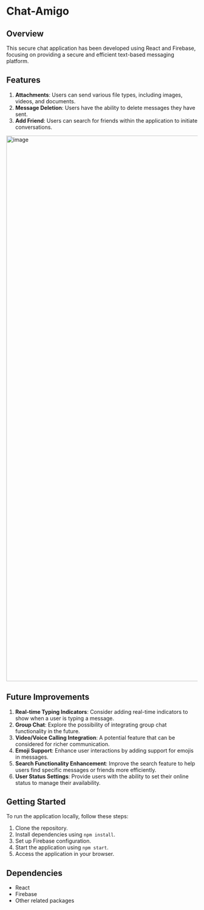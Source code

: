  # Chat-Amigo

## Overview
This secure chat application has been developed using React and Firebase, focusing on providing a secure and efficient text-based messaging platform.

## Features
1. **Attachments**: Users can send various file types, including images, videos, and documents.
2. **Message Deletion**: Users have the ability to delete messages they have sent.
3. **Add Friend**: Users can search for friends within the application to initiate conversations.
<img width="1437" alt="image" src="https://github.com/Srinathkunduru/Chat-Amigo/assets/121253816/60ff9c2f-6ca4-44ed-b271-54b1043cc06c">


## Future Improvements
1. **Real-time Typing Indicators**: Consider adding real-time indicators to show when a user is typing a message.
2. **Group Chat**: Explore the possibility of integrating group chat functionality in the future.
3. **Video/Voice Calling Integration**: A potential feature that can be considered for richer communication.
4. **Emoji Support**: Enhance user interactions by adding support for emojis in messages.
5. **Search Functionality Enhancement**: Improve the search feature to help users find specific messages or friends more efficiently.
6. **User Status Settings**: Provide users with the ability to set their online status to manage their availability.

## Getting Started
To run the application locally, follow these steps:
1. Clone the repository.
2. Install dependencies using `npm install`.
3. Set up Firebase configuration.
4. Start the application using `npm start`.
5. Access the application in your browser.

## Dependencies
- React
- Firebase
- Other related packages


 

